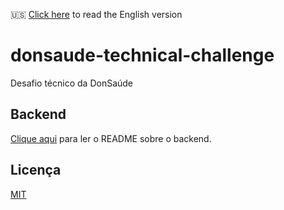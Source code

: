 🇺🇸 [Click here](./README.md) to read the English version

# donsaude-technical-challenge

Desafio técnico da DonSaúde

## Backend
[Clique aqui](./backend/README_pt-br.md) para ler o README sobre o backend.

## Licença
[MIT](./LICENSE)
